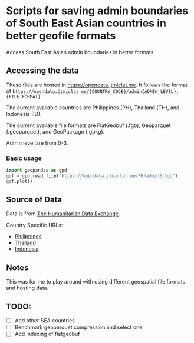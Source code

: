 # Scripts for saving admin boundaries of South East Asian countries in better geofile formats

Access South East Asian admin boundaries in better formats.

## Accessing the data

These files are hosted in https://opendata.jtmiclat.me.
It follows the format of `https://opendata.jtmiclat.me/{COUNTRY_CODE}/admin{ADMIN_LEVEL}.{FILE_FORMAT}`

The current available countries are Philippines (PH), Thailand (TH), and Indonesia (ID).

The current available file formats are FlatGeobuf (.fgb), Geoparquet (.geoparquet), and GeoPackage (.gpkg).

Admin level are from 0-3.

### Basic usage

```python
import geopandas as gpd
gdf = gpd.read_file("https://opendata.jtmiclat.me/PH/admin3.fgb")
gdf.plot()
```

## Source of Data

Data is from [The Humanitarian Data Exchange](https://data.humdata.org/).

Country Specific URLs:

- [Philippines](https://data.humdata.org/dataset/cod-ab-phl)
- [Thailand](https://data.humdata.org/dataset/cod-ab-tha)
- [Indonesia](https://data.humdata.org/dataset/cod-ab-ind)

## Notes

This was for me to play around with using different geospatial file formats and hosting data.

## TODO:

- [ ] Add other SEA countries
- [ ] Benchmark geoparquet compression and select one
- [ ] Add indexing of flatgeobuf
